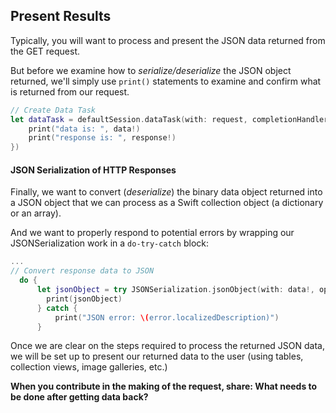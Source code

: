 
## Present Results  

Typically, you will want to process and present the JSON data returned from the GET request.

But before we examine how to *serialize/deserialize* the JSON object returned, we'll simply use `print()` statements to examine and confirm what is returned from our request.

```swift
// Create Data Task
let dataTask = defaultSession.dataTask(with: request, completionHandler: { (data, response, error) -> Void in
    print("data is: ", data!)
    print("response is: ", response!)
})
```

#### JSON Serialization of HTTP Responses

Finally, we want to convert (*deserialize*) the binary data object returned into a JSON object that we can process as a Swift collection object (a dictionary or an array).

And we want to properly respond to potential errors by wrapping our JSONSerialization work in a `do-try-catch` block:

```swift
...
// Convert response data to JSON
  do {
      let jsonObject = try JSONSerialization.jsonObject(with: data!, options: [])
        print(jsonObject)
      } catch {
          print("JSON error: \(error.localizedDescription)")
      }
```

Once we are clear on the steps required to process the returned JSON data, we will be set up to present our returned data to the user (using tables, collection views, image galleries, etc.)

**When you contribute in the making of the request, share: What needs to be done after getting data back?**

